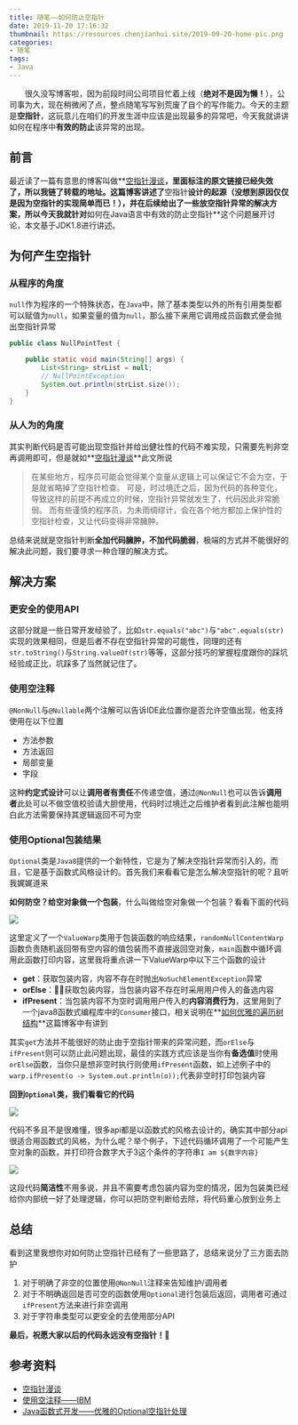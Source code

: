 ```yaml
---
title: 随笔——如何防止空指针
date: 2019-11-20 17:16:32
thumbnail: https://resources.chenjianhui.site/2019-09-20-home-pic.png
categories: 
- 随笔
tags: 
- Java
---
```


&emsp;&emsp;很久没写博客啦，因为前段时间公司项目忙着上线（**绝对不是因为懒！**），公司事为大，现在稍微闲了点，整点随笔写写别荒废了自个的写作能力。今天的主题是**空指针**，这玩意儿在咱们的开发生涯中应该是出现最多的异常吧，今天我就讲讲如何在程序中**有效的防止**该异常的出现。

<!-- more -->

## 前言

最近读了一篇有意思的博客叫做**[空指针漫谈](https://github.com/MichealYang/Blog/issues/4)**，里面标注的原文链接已经失效了，所以我链了转载的地址。这篇博客讲述了**空指针**设计的起源（没想到原因仅仅是因为空指针的实现简单而已！），并在后续给出了一些放空指针异常的解决方案，所以今天我就针对**如何在Java语言中有效的防止空指针**这个问题展开讨论，本文基于JDK1.8进行讲述。

## 为何产生空指针

### 从程序的角度

`null`作为程序的一个特殊状态，在`Java`中，除了基本类型以外的所有引用类型都可以赋值为`null`，如果变量的值为`null`，那么接下来用它调用成员函数式便会抛出空指针异常

```java
public class NullPointTest {

    public static void main(String[] args) {
        List<String> strList = null;
        // NullPointException
        System.out.println(strList.size());
    }
}
```

### 从人为的角度

其实判断代码是否可能出现空指针并给出健壮性的代码不难实现，只需要先判非空再调用即可，但是就如**[空指针漫谈](https://github.com/MichealYang/Blog/issues/4)**此文所说

> 在某些地方，程序员可能会觉得某个变量从逻辑上可以保证它不会为空，于是就省略掉了空指针检查。
可是，时过境迁之后，因为代码的各种变化，导致这样的前提不再成立的时候，空指针异常就发生了，代码因此非常脆弱。
而有些谨慎的程序员，为未雨绸缪计，会在各个地方都加上保护性的空指针检查，又让代码变得非常臃肿。

总结来说就是空指针判断**全加代码臃肿，不加代码脆弱**，极端的方式并不能很好的解决此问题，我们要寻求一种合理的解决方式。


## 解决方案

### 更安全的使用API

这部分就是一些日常开发经验了，比如`str.equals("abc")`与`"abc".equals(str)`实现的效果相同，但是后者不存在空指针异常的可能性，同理的还有`str.toString()`与`String.valueOf(str)`等等，这部分技巧的掌握程度跟你的踩坑经验成正比，坑踩多了当然就记住了。

### 使用空注释

`@NonNull`与`@Nullable`两个注解可以告诉IDE此位置你是否允许空值出现，他支持使用在以下位置

- 方法参数
- 方法返回
- 局部变量
- 字段

这种**约定式设计**可以让**调用者有责任**不传递空值，通过`@NonNull`也可以告诉**调用者**此处可以不做空值校验请大胆使用，代码时过境迁之后维护者看到此注解也能明白此方法需要保持其逻辑返回不可为空

### 使用Optional包装结果

`Optional`类是`Java8`提供的一个新特性，它是为了解决空指针异常而引入的，而且，它是基于函数式风格设计的。首先我们来看看它是怎么解决空指针的呢？且听我娓娓道来

**如何防空？给空对象做一个包装**，什么叫做给空对象做一个包装？看看下面的代码

![](https://resources.chenjianhui.site/2019-09-21-code-t01.png)

这里定义了一个`ValueWarp`类用于包装函数的响应结果，`randomNullContentWarp`函数负责随机返回带有空内容的值包装而不直接返回空对象，`main`函数中循环调用此函数打印内容，这里我将重点讲一下ValueWarp中以下三个函数的设计

- **get**：获取包装内容，内容不存在时抛出`NoSuchElementException`异常
- **orElse**：获取包装内容，当包装内容不存在时采用用户传入的备选内容
- **ifPresent**：当包装内容不为空时调用用户传入的**内容消费行为**，这里用到了一个java8函数式编程库中的`Consumer`接口，相关说明在**[如何优雅的遍历树结构](/2019-08-29-essay)**这篇博客中有讲到

其实`get`方法并不能很好的防止由于空指针带来的异常问题，而`orElse`与`ifPresent`则可以防止此问题出现，最佳的实践方式应该是当你有**备选值**时使用`orElse`函数，当你只是想非空时执行则使用`ifPresent`函数，如上述例子中的`warp.ifPresent(o -> System.out.println(o));`代表非空时打印包装内容

**回到`Optional`类，我们看看它的代码**

![](https://resources.chenjianhui.site/2019-09-21-code-t03.png)

代码不多且不是很难懂，很多api都是以函数式的风格去设计的，确实其中部分api很适合用函数式的风格，为什么呢？举个例子，下述代码循环调用了一个可能产生空对象的函数，并打印符合数字大于3这个条件的字符串`I am ${数字内容}`

![](https://resources.chenjianhui.site/2019-09-21-code-t04.png)

这段代码**简洁性**不用多说，并且不需要考虑包装内容为空的情况，因为包装类已经给你内部统一好了处理逻辑，你可以把防空判断给去除，将代码重心放到业务上

## 总结

看到这里我想你对如何防止空指针已经有了一些思路了，总结来说分了三方面去防护

1. 对于明确了非空的位置使用`@NonNull`注释来告知维护/调用者
2. 对于不明确返回是否可空的函数使用`Optional`进行包装后返回，调用者可通过`ifPresent`方法来进行非空调用
3. 对于字符串类型可以更安全的去使用部分API

**最后，祝愿大家以后的代码永远没有空指针！**:star2:

## 参考资料

* [空指针漫谈](https://github.com/MichealYang/Blog/issues/4)
* [使用空注释——IBM](https://www.ibm.com/support/knowledgecenter/zh/SS8PJ7_9.6.1/org.eclipse.jdt.doc.user/tasks/task-using_null_annotations.htm#design_by_contract)
* [Java函数式开发——优雅的Optional空指针处理](https://my.oschina.net/chkui/blog/739034)